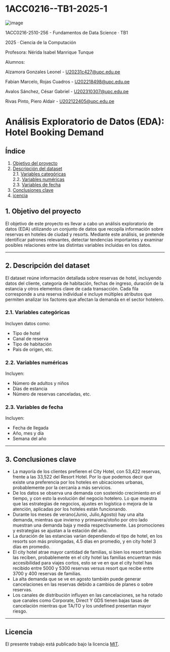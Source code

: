 # 1ACC0216--TB1-2025-1

![image](https://github.com/user-attachments/assets/61a731be-baf1-42a2-87e1-b8e63343da40)


1ACC0216-2510-256 - Fundamentos de Data Science · TB1

2025 · Ciencia de la Computación

Profesora: Nérida Isabel Manrique Tunque

Alumnos:

Alzamora Gonzales Leonel - U20231c427@upc.edu.pe

Fabian Marcelo, Rojas Cuadros - U202218498@upc.edu.pe

Avalos Sánchez, César Gabriel - U202310307@upc.edu.pe

Rivas Pinto, Piero Aldair - U202122405@upc.edu.pe

# Análisis Exploratorio de Datos (EDA): Hotel Booking Demand
## Índice
1. [Objetivo del proyecto](#objetivo-del-proyecto)  
2. [Descripción del dataset](#descripción-del-dataset)  
   2.1. [Variables categóricas](#variables-categóricas)  
   2.2. [Variables numéricas](#variables-numéricas)  
   2.3. [Variables de fecha](#variables-de-fecha)  
3. [Conclusiones clave](#conclusiones-clave)  
4. [icencia](#licencia)

## 1. Objetivo del proyecto

El objetivo de este proyecto es llevar a cabo un análisis exploratorio de datos (EDA) utilizando un conjunto de datos que recopila información sobre reservas en hoteles de ciudad y resorts. Mediante este análisis, se pretende identificar patrones relevantes, detectar tendencias importantes y examinar posibles relaciones entre las distintas variables incluidas en los datos.

---
## 2. Descripción del dataset

El dataset reúne información detallada sobre reservas de hotel, incluyendo datos del cliente, categoría de habitación, fechas de ingreso, duración de la estancia y otros elementos clave de cada transacción. Cada fila corresponde a una reserva individual e incluye múltiples atributos que permiten analizar los factores que afectan la demanda en el sector hotelero.

### 2.1. Variables categóricas

Incluyen datos como:
- Tipo de hotel
- Canal de reserva
- Tipo de habitación
- País de origen, etc.

### 2.2. Variables numéricas

Incluyen:
- Número de adultos y niños
- Días de estancia
- Número de reservas canceladas, etc.

### 2.3. Variables de fecha

Incluyen:
- Fecha de llegada
- Año, mes y día
- Semana del año

---

## 3. Conclusiones clave

- La mayoría de los clientes prefieren el City Hotel, con 53,422 reservas, frente a las 33,522 del Resort Hotel. Por lo que podemos decir que existe una preferencia por los hoteles en ubicaciones urbanas, probablemente por la cercanía a más servicios.
- De los datos se observa una demanda con sostenido crecimiento en el tiempo, y con esto la evolución del negocio hotelero. Lo que muestra que las estrategias de negocios, ajustes en logística o mejora de la atención, aplicadas por los hoteles están funcionando.
- Durante los meses de verano(Junio, Julio,Agosto) hay una alta demanda, mientras que invierno y primavera/otoño por otro lado muestran una demanda baja y media respectivamente. Las promociones y estrategias se ajustan a la estación del año.
- La duración de las estancias varían dependiendo el tipo de hotel, en los resorts son más prolongadas, 4.5 días en promedio, y en city hotel 3 días en promedio.
- El city hotel atrae mayor cantidad de familias, si bien los resort también las reciben, probablemente en el city hotel las familias encuentran más accesibilidad para viajes cortos, esto se ve en que el city hotel has recibido entre 5000 y 5300 reservas versus resort que recibe entre 3700 y 400 reservas de familias.
- La alta demanda que se ve en agosto también puede generar cancelaciones en las reservas debido a cambios de planes o sobre reservas.
- Los canales de distribución influyen en las cancelaciones, se ha notado que canales como Corporate, Direct Y GDS tienen bajas tasas de cancelación mientras que TA/TO y los undefined presentan mayor riesgo.

---

## Licencia

El presente trabajo está publicado bajo la licencia [MIT](LICENSE).
